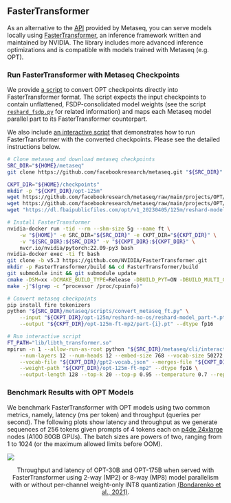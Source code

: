 ## FasterTransformer

As an alternative to the [API](api.md) provided by Metaseq, you can serve models locally using [FasterTransformer](https://github.com/NVIDIA/FasterTransformer), an inference framework written and maintained by NVIDIA. The library includes more advanced inference optimizations and is compatible with models trained with Metaseq (e.g. OPT).

### Run FasterTransformer with Metaseq Checkpoints

We provide [a script](https://github.com/facebookresearch/metaseq/blob/main/metaseq/scripts/convert_metaseq_ft.py) to convert OPT checkpoints directly into FasterTransformer format. The script expects the input checkpoints to contain unflattened, FSDP-consolidated model weights (see the script [`reshard_fsdp.py`](https://github.com/facebookresearch/metaseq/blob/main/metaseq/scripts/reshard_fsdp.py) for related information) and maps each Metaseq model parallel part to its FasterTransformer counterpart.

We also include [an interactive script](https://github.com/facebookresearch/metaseq/blob/main/metaseq/cli/interactive_ft.py) that demonstrates how to run FasterTransformer with the converted checkpoints. Please see the detailed instructions below.

```bash
# Clone metaseq and download metaseq checkpoints
SRC_DIR="${HOME}/metaseq"
git clone https://github.com/facebookresearch/metaseq.git "${SRC_DIR}"

CKPT_DIR="${HOME}/checkpoints"
mkdir -p "${CKPT_DIR}/opt-125m"
wget https://github.com/facebookresearch/metaseq/raw/main/projects/OPT/assets/gpt2-merges.txt -P "${CKPT_DIR}"
wget https://github.com/facebookresearch/metaseq/raw/main/projects/OPT/assets/gpt2-vocab.json -P "${CKPT_DIR}"
wget "https://dl.fbaipublicfiles.com/opt/v1_20230405/125m/reshard-model_part-0.pt" -P "${CKPT_DIR}/opt-125m"

# Install FasterTransformer
nvidia-docker run -tid --rm --shm-size 5g --name ft \
	-w "${HOME}" -e SRC_DIR="${SRC_DIR}" -e CKPT_DIR="${CKPT_DIR}" \
	-v "${SRC_DIR}:${SRC_DIR}" -v "${CKPT_DIR}:${CKPT_DIR}" \
	nvcr.io/nvidia/pytorch:22.09-py3 bash
nvidia-docker exec -ti ft bash
git clone -b v5.3 https://github.com/NVIDIA/FasterTransformer.git
mkdir -p FasterTransformer/build && cd FasterTransformer/build
git submodule init && git submodule update
cmake -DSM=xx -DCMAKE_BUILD_TYPE=Release -DBUILD_PYT=ON -DBUILD_MULTI_GPU=ON BUILD_MIXED_GEMM=ON ..
make -j"$(grep -c ^processor /proc/cpuinfo)"

# Convert metaseq checkpoints
pip install fire tokenizers
python "${SRC_DIR}/metaseq/scripts/convert_metaseq_ft.py" \
	--input "${CKPT_DIR}/opt-125m/reshard-no-os/reshard-model_part-*.pt" \
	--output "${CKPT_DIR}/opt-125m-ft-mp2/part-{i}.pt" --dtype fp16

# Run interactive script
FT_PATH="lib/libth_transformer.so"
mpirun -n 1 --allow-run-as-root python "${SRC_DIR}/metaseq/cli/interactive_ft.py" \
	--num-layers 12 --num-heads 12 --embed-size 768 --vocab-size 50272 \
	--vocab-file "${CKPT_DIR}/gpt2-vocab.json" --merges-file "${CKPT_DIR}/gpt2-merges.txt" \
	--weight-path "${CKPT_DIR}/opt-125m-ft-mp2" --dtype fp16 \
	--output-length 128 --top-k 20 --top-p 0.95 --temperature 0.7 --repetition-penalty 1.2
```

### Benchmark Results with OPT Models

We benchmark FasterTransformer with OPT models using two common metrics, namely, latency (ms per token) and throughput (queries per second). The following plots show latency and throughput as we generate sequences of 256 tokens given prompts of 4 tokens each on [p4de.24xlarge](https://aws.amazon.com/ec2/instance-types/p4/) nodes (A100 80GB GPUs). The batch sizes are powers of two, ranging from 1 to 1024 (or the maximum allowed limits before OOM).

![](./images/opt-30b-175b.png)
<p align="center">Throughput and latency of OPT-30B and OPT-175B when served with FasterTransformer using 2-way (MP2) or 8-way (MP8) model parallelism with or without per-channel weight-only INT8 quantization  <a href="https://arxiv.org/abs/2109.12948">(Bondarenko et al., 2021)</a>.</p>
